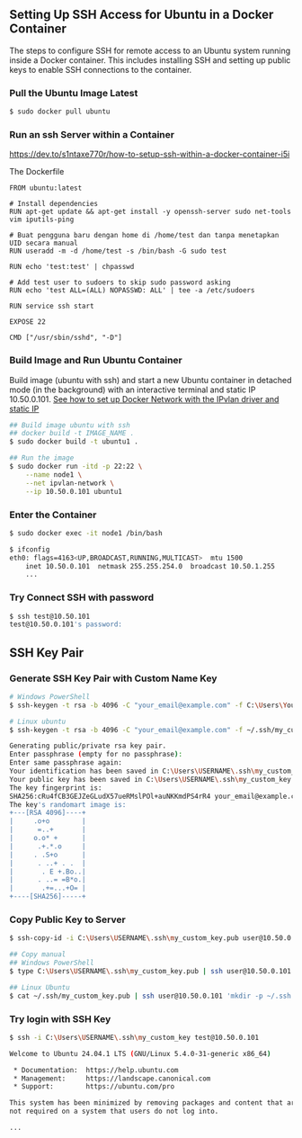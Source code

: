 ## Setting Up SSH Access for Ubuntu in a Docker Container

The steps to configure SSH for remote access to an Ubuntu system running inside a Docker container. This includes installing SSH and setting up public keys to enable SSH connections to the container.

### Pull the Ubuntu Image Latest
```bash
$ sudo docker pull ubuntu
```

### Run an ssh Server within a Container
https://dev.to/s1ntaxe770r/how-to-setup-ssh-within-a-docker-container-i5i

The Dockerfile
```docker
FROM ubuntu:latest

# Install dependencies
RUN apt-get update && apt-get install -y openssh-server sudo net-tools vim iputils-ping

# Buat pengguna baru dengan home di /home/test dan tanpa menetapkan UID secara manual
RUN useradd -m -d /home/test -s /bin/bash -G sudo test

RUN echo 'test:test' | chpasswd

# Add test user to sudoers to skip sudo password asking
RUN echo 'test ALL=(ALL) NOPASSWD: ALL' | tee -a /etc/sudoers

RUN service ssh start

EXPOSE 22

CMD ["/usr/sbin/sshd", "-D"]

```

### Build Image and Run Ubuntu Container
Build image (ubuntu with ssh) and start a new Ubuntu container in detached mode (in the background) with an interactive terminal and static IP 10.50.0.101. [See how to set up Docker Network with the IPvlan driver and static IP](https://github.com/anang5u/scalable-microservices-deployment-and-monitoring/tree/main/docker-network)
```bash
## Build image ubuntu with ssh
## docker build -t IMAGE_NAME .
$ sudo docker build -t ubuntu1 .

## Run the image
$ sudo docker run -itd -p 22:22 \
    --name node1 \
    --net ipvlan-network \
    --ip 10.50.0.101 ubuntu1
```

### Enter the Container
```bash
$ sudo docker exec -it node1 /bin/bash

$ ifconfig
eth0: flags=4163<UP,BROADCAST,RUNNING,MULTICAST>  mtu 1500
    inet 10.50.0.101  netmask 255.255.254.0  broadcast 10.50.1.255
    ...
```

### Try Connect SSH with password
```bash
$ ssh test@10.50.101
test@10.50.0.101's password:
```

## SSH Key Pair

### Generate SSH Key Pair with Custom Name Key
```bash
# Windows PowerShell
$ ssh-keygen -t rsa -b 4096 -C "your_email@example.com" -f C:\Users\YourUsername\.ssh\my_custom_key

# Linux ubuntu
$ ssh-keygen -t rsa -b 4096 -C "your_email@example.com" -f ~/.ssh/my_custom_key

Generating public/private rsa key pair.
Enter passphrase (empty for no passphrase):
Enter same passphrase again:
Your identification has been saved in C:\Users\USERNAME\.ssh\my_custom_key
Your public key has been saved in C:\Users\USERNAME\.ssh\my_custom_key.pub
The key fingerprint is:
SHA256:cRu4fCB3GEJZeGLudX57ueRMslPOl+auNKKmdPS4rR4 your_email@example.com
The key's randomart image is:
+---[RSA 4096]----+
|     .o+o        |
|      =..+       |
|     o.o* +      |
|      .+.*.o     |
|     . .S+o      |
|      . ..+ . .  |
|       . E +.Bo..|
|      . ..= =B*o.|
|       .+=...+O= |
+----[SHA256]-----+
```

### Copy Public Key to Server
```bash
$ ssh-copy-id -i C:\Users\USERNAME\.ssh\my_custom_key.pub user@10.50.0.101

## Copy manual
## Windows PowerShell
$ type C:\Users\USERNAME\.ssh\my_custom_key.pub | ssh user@10.50.0.101 "mkdir -p ~/.ssh && cat >> ~/.ssh/authorized_keys"

## Linux Ubuntu
$ cat ~/.ssh/my_custom_key.pub | ssh user@10.50.0.101 'mkdir -p ~/.ssh && cat >> ~/.ssh/authorized_keys'
```

### Try login with SSH Key
```bash
$ ssh -i C:\Users\USERNAME\.ssh\my_custom_key test@10.50.0.101

Welcome to Ubuntu 24.04.1 LTS (GNU/Linux 5.4.0-31-generic x86_64)

 * Documentation:  https://help.ubuntu.com
 * Management:     https://landscape.canonical.com
 * Support:        https://ubuntu.com/pro

This system has been minimized by removing packages and content that are
not required on a system that users do not log into.

...
```